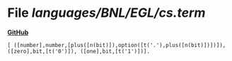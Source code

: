 # File _languages/BNL/EGL/cs.term_
**[GitHub](https://github.com/softlang/yas/blob/master/languages/BNL/EGL/cs.term)**
```
[ ([number],number,[plus([n(bit)]),option([t('.'),plus([n(bit)])])]), ([zero],bit,[t('0')]), ([one],bit,[t('1')])].
```
